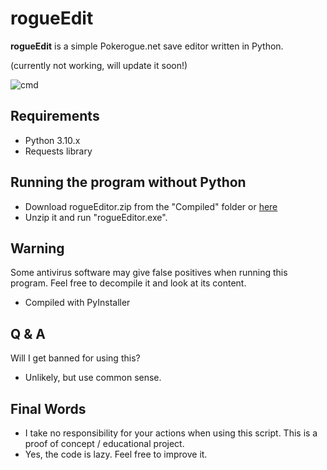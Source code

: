 # rogueEdit

**rogueEdit** is a simple Pokerogue.net save editor written in Python.

(currently not working, will update it soon!)

![cmd](https://i.imgur.com/jhZwPAf.png)

## Requirements

- Python 3.10.x
- Requests library

## Running the program without Python

- Download rogueEditor.zip from the "Compiled" folder or [here](https://github.com/OnyxdevSoftware/rogueEditor/raw/main/Compiled/rogueEditor.zip)
- Unzip it and run "rogueEditor.exe".

## Warning

Some antivirus software may give false positives when running this program.
Feel free to decompile it and look at its content.
- Compiled with PyInstaller

## Q & A

Will I get banned for using this?
- Unlikely, but use common sense.

## Final Words

- I take no responsibility for your actions when using this script.
This is a proof of concept / educational project.
- Yes, the code is lazy. 
Feel free to improve it.
